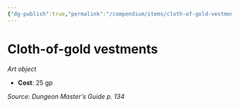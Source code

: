 ```yaml
---
{"dg-publish":true,"permalink":"/compendium/items/cloth-of-gold-vestments/","tags":["compendium/src/5e/dmg","item/wealth/art-object"]}
---
```


# Cloth-of-gold vestments
*Art object*  

- **Cost**: 25 gp

*Source: Dungeon Master's Guide p. 134*